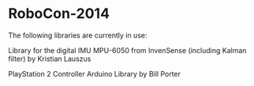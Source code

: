 RoboCon-2014
============

The following libraries are currently in use:

Library for the digital IMU MPU-6050 from InvenSense (including Kalman filter) by Kristian Lauszus

PlayStation 2 Controller Arduino Library by Bill Porter
